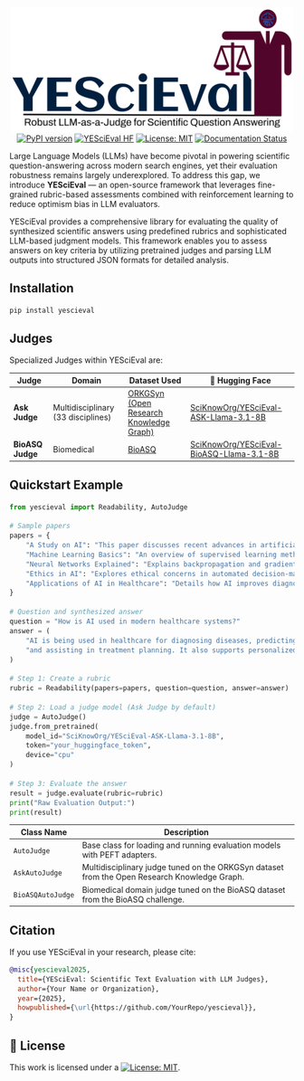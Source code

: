 <div align="center">
     <img src="https://raw.githubusercontent.com/sciknoworg/YESciEval/main/images/logo.png" alt="OntoLearner Logo" width="500"/>
</div>

<div align="center">
 <a href="https://badge.fury.io/py/YESciEval"><img src="https://badge.fury.io/py/YESciEval.svg" alt="PyPI version"></a>
 <a href="https://huggingface.co/collections/SciKnowOrg/yescieval-judges-6839d27aac00da416d25ee66"><img src="https://img.shields.io/badge/huggingface-YESciEval-blue?logo=huggingface" alt="YESciEval HF"></a>
 <a href="https://opensource.org/licenses/MIT"><img src="https://img.shields.io/badge/License-MIT-yellow.svg" alt="License: MIT"></a>
 <a href="https://yescieval.readthedocs.io/"><img src="https://app.readthedocs.org/projects/yescieval/badge/" alt="Documentation Status"></a>


</div>

Large Language Models (LLMs) have become pivotal in powering scientific question-answering across modern search engines, yet their evaluation robustness remains largely underexplored. To address this gap, we introduce **YESciEval** — an open-source framework that leverages fine-grained rubric-based assessments combined with reinforcement learning to reduce optimism bias in LLM evaluators.

YESciEval provides a comprehensive library for evaluating the quality of synthesized scientific answers using predefined rubrics and sophisticated LLM-based judgment models. This framework enables you to assess answers on key criteria by utilizing pretrained judges and parsing LLM outputs into structured JSON formats for detailed analysis.


## Installation

```bash
pip install yescieval
```


## Judges

Specialized Judges within YESciEval are:

| Judge      | Domain                             | Dataset Used                                                                                    | 🤗 Hugging Face                                                                                  |
|----------------|------------------------------------|-------------------------------------------------------------------------------------------------|--------------------------------------------------------------------------------------------------|
| **Ask Judge**  | Multidisciplinary (33 disciplines) | [ORKGSyn (Open Research Knowledge Graph)](https://data.uni-hannover.de/dataset/yescieval-corpus) | [SciKnowOrg/YESciEval-ASK-Llama-3.1-8B](https://huggingface.co/SciKnowOrg/YESciEval-ASK-Llama-3.1-8B)       |
| **BioASQ Judge**| Biomedical                         | [BioASQ](https://data.uni-hannover.de/dataset/yescieval-corpus)                                                                             | [SciKnowOrg/YESciEval-BioASQ-Llama-3.1-8B](https://huggingface.co/SciKnowOrg/YESciEval-BioASQ-Llama-3.1-8B) |


## Quickstart Example

```python
from yescieval import Readability, AutoJudge

# Sample papers
papers = {
    "A Study on AI": "This paper discusses recent advances in artificial intelligence, including deep learning.",
    "Machine Learning Basics": "An overview of supervised learning methods such as decision trees and SVMs.",
    "Neural Networks Explained": "Explains backpropagation and gradient descent for training networks.",
    "Ethics in AI": "Explores ethical concerns in automated decision-making systems.",
    "Applications of AI in Healthcare": "Details how AI improves diagnostics and personalized medicine."
}

# Question and synthesized answer
question = "How is AI used in modern healthcare systems?"
answer = (
    "AI is being used in healthcare for diagnosing diseases, predicting patient outcomes, "
    "and assisting in treatment planning. It also supports personalized medicine and medical imaging."
)

# Step 1: Create a rubric
rubric = Readability(papers=papers, question=question, answer=answer)

# Step 2: Load a judge model (Ask Judge by default)
judge = AutoJudge()
judge.from_pretrained(
    model_id="SciKnowOrg/YESciEval-ASK-Llama-3.1-8B",
    token="your_huggingface_token",
    device="cpu"
)

# Step 3: Evaluate the answer
result = judge.evaluate(rubric=rubric)
print("Raw Evaluation Output:")
print(result)
```

| Class Name        | Description                                                                                  |
| ----------------- | -------------------------------------------------------------------------------------------- |
| `AutoJudge`       | Base class for loading and running evaluation models with PEFT adapters.                     |
| `AskAutoJudge`    | Multidisciplinary judge tuned on the ORKGSyn dataset from the Open Research Knowledge Graph. |
| `BioASQAutoJudge` | Biomedical domain judge tuned on the BioASQ dataset from the BioASQ challenge.               |


## Citation

If you use YESciEval in your research, please cite:

```bibtex
@misc{yescieval2025,
  title={YESciEval: Scientific Text Evaluation with LLM Judges},
  author={Your Name or Organization},
  year={2025},
  howpublished={\url{https://github.com/YourRepo/yescieval}},
}
```


## 📃 License

This work is licensed under a [![License: MIT](https://img.shields.io/badge/License-MIT-yellow.svg)](https://opensource.org/licenses/MIT).




